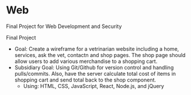 # Web
Final Project for Web Development and Security

Final Project
  - Goal: Create a wireframe for a vetrinarian website including a home, services, ask the vet, contactn and shop pages. The shop page should allow users to add various merchandise to a shopping cart.
  - Subsidiary Goal: Using Git/Github for version control and handling pulls/commits. Also, have the server calculate total cost of items in shopping cart and send total back to the shop component.
      - Using: HTML, CSS, JavaScript, React, Node.js, and jQuery
